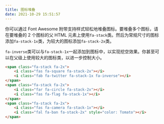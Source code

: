 ```yaml
---
title: 图标堆叠
date: 2021-10-29 15:51:57
---
```


你可以通过 Font Awesome 附带支持样式轻松地堆叠图标。要堆叠多个图标，请在要堆叠的 2 个图标的父 HTML 元素上使用`fa-stack`类。然后为常规尺寸的图标添加`fa-stack-1x`类，为较大的图标添加`fa-stack-2x`类。

`fa-inverse`类可以与`fa-stack-1x`一起添加到图标中，以实现挖空效果。你甚至可以在父级上使用较大的图标类，以进一步控制大小。

<span class="fa-layers fa-4x">
    <i class="fas fa-square"></i>
    <i class="fab fa-twitter fa-inverse" data-fa-transform="shrink-6"></i>
</span>
<span class="fa-layers fa-4x">
    <i class="far fa-circle"></i>
    <i class="fas fa-flag" data-fa-transform="shrink-8"></i>
</span>
<span class="fa-layers fa-4x">
    <i class="fas fa-camera" data-fa-transform="shrink-6"></i>
    <i class="fal fa-ban" style="color: Tomato"></i>
</span>

```html
<span class="fa-stack fa-2x">
    <i class="fas fa-square fa-stack-2x"></i>
    <i class="fab fa-twitter fa-stack-1x fa-inverse"></i>
</span>
<span class="fa-stack fa-2x">
    <i class="far fa-circle fa-stack-2x"></i>
    <i class="fas fa-flag fa-stack-1x"></i>
</span>
<span class="fa-stack fa-2x">
    <i class="fas fa-camera fa-stack-1x"></i>
    <i class="fal fa-ban fa-stack-2x" style="color: Tomato"></i>
</span>
```
